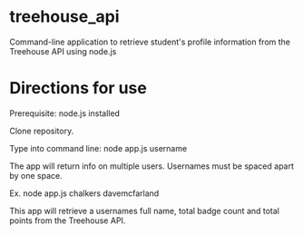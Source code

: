 # treehouse_api
Command-line application to retrieve student's profile information from the Treehouse API using node.js

# Directions for use
Prerequisite: node.js installed

Clone repository. 

Type into command line: node app.js username

The app will return info on multiple users. Usernames must be spaced apart by one space.

Ex. node app.js chalkers davemcfarland

This app will retrieve a usernames full name, total badge count and total points from the Treehouse API.
